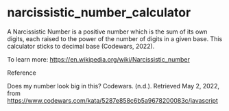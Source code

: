 # narcissistic_number_calculator

A Narcissistic Number is a positive number which is the sum of its own digits, each raised to the power of the number of digits in a given base. This calculator sticks to decimal base (Codewars, 2022).

To learn more: https://en.wikipedia.org/wiki/Narcissistic_number

Reference

Does my number look big in this? Codewars. (n.d.). Retrieved May 2, 2022, from https://www.codewars.com/kata/5287e858c6b5a9678200083c/javascript
